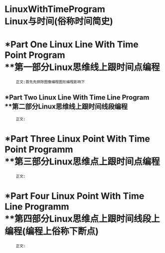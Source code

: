 # LinuxWithTimeProgram</br>Linux与时间(俗称时间简史)


*Part One Linux Line With Time Point Program</br>
**第一部分Linux思维线上跟时间点编程
==========

         正文:首先先排除图像编程图形编程影响下
   




*Part Two Linux Line With Time Line Program</br>
**第二部分Linux思维线上跟时间线段编程
----------
         正文:





*Part Three Linux Point With Time Point Programm</br>
**第三部分Linux思维点上跟时间点编程
==========
   
         正文:





*Part Four Linux Point With Time Line Programm</br>
**第四部分Linux思维点上跟时间线段上编程(编程上俗称下断点)
==========
   
         正文:
   



